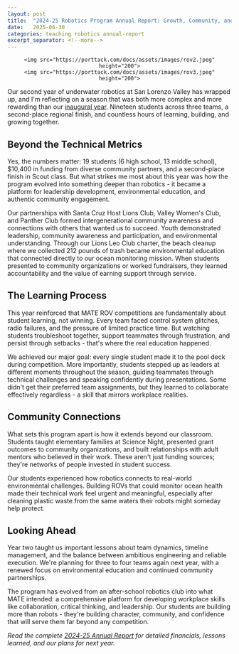 ```yaml
---
layout: post
title:  "2024-25 Robotics Program Annual Report: Growth, Community, and Second Place Finish"
date:   2025-06-30
categories: teaching robotics annual-report
excerpt_separator: <!--more-->
---
```


<div style="text-align: center;">

    <img src="https://porttack.com/docs/assets/images/rov2.jpeg" height="200">
    <img src="https://porttack.com/docs/assets/images/rov3.jpeg" height="200">

</div>

Our second year of underwater robotics at San Lorenzo Valley has wrapped up, and I'm reflecting on a season that was both more complex and more rewarding than our [inaugural year](https://porttack.com/2024/06/01/rov-annual-report.html). Nineteen students across three teams, a second-place regional finish, and countless hours of learning, building, and growing together.

<!--more-->

## Beyond the Technical Metrics

Yes, the numbers matter: 19 students (6 high school, 13 middle school), $10,400 in funding from diverse community partners, and a second-place finish in Scout class. But what strikes me most about this year was how the program evolved into something deeper than robotics - it became a platform for leadership development, environmental education, and authentic community engagement.

Our partnerships with Santa Cruz Host Lions Club, Valley Women's Club, and Panther Club formed intergenerational community awareness and connections with others that wanted us to succeed. Youth demonstrated leadership, community awareness and participation, and environmental understanding. Through our Lions Leo Club charter, the beach cleanup where we collected 212 pounds of trash became environmental education that connected directly to our ocean monitoring mission. When students presented to community organizations or worked fundraisers, they learned accountability and the value of earning support through service.

## The Learning Process

This year reinforced that MATE ROV competitions are fundamentally about student learning, not winning. Every team faced control system glitches, radio failures, and the pressure of limited practice time. But watching students troubleshoot together, support teammates through frustration, and persist through setbacks - that's where the real education happened.

We achieved our major goal: every single student made it to the pool deck during competition. More importantly, students stepped up as leaders at different moments throughout the season, guiding teammates through technical challenges and speaking confidently during presentations. Some didn't get their preferred team assignments, but they learned to collaborate effectively regardless - a skill that mirrors workplace realities.

## Community Connections

What sets this program apart is how it extends beyond our classroom. Students taught elementary families at Science Night, presented grant outcomes to community organizations, and built relationships with adult mentors who believed in their work. These aren't just funding sources; they're networks of people invested in student success.

Our students experienced how robotics connects to real-world environmental challenges. Building ROVs that could monitor ocean health made their technical work feel urgent and meaningful, especially after cleaning plastic waste from the same waters their robots might someday help protect.

## Looking Ahead

Year two taught us important lessons about team dynamics, timeline management, and the balance between ambitious engineering and reliable execution. We're planning for three to four teams again next year, with a renewed focus on environmental education and continued community partnerships.

The program has evolved from an after-school robotics club into what MATE intended: a comprehensive platform for developing workplace skills like collaboration, critical thinking, and leadership. Our students are building more than robots - they're building character, community, and confidence that will serve them far beyond any competition.

*Read the complete [2024-25 Annual Report](https://docs.google.com/document/d/1AQTiywpMvtkGVzCo5CaJ0vQDuOY6wG7CURGeb2Gr1L8/edit?usp=sharing) for detailed financials, lessons learned, and our plans for next year.*
